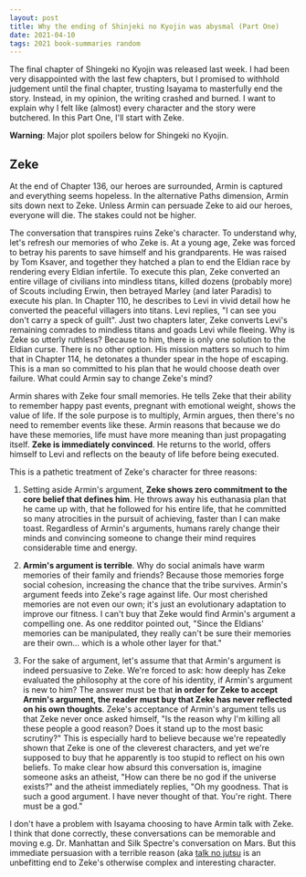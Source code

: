 ```yaml
---
layout: post
title: Why the ending of Shinjeki no Kyojin was abysmal (Part One)
date: 2021-04-10
tags: 2021 book-summaries random
---
```


The final chapter of Shingeki no Kyojin was released last week. I had been very 
disappointed with the last few chapters, but I promised to withhold judgement until 
the final chapter, trusting Isayama to masterfully end the story. Instead, in my 
opinion, the writing crashed and burned. I want to explain why I felt like (almost)
every character and the story were butchered. In this Part One, I'll start with Zeke.

__Warning__: Major plot spoilers below for Shingeki no Kyojin.

## Zeke

At the end of Chapter 136, our heroes are surrounded, Armin is captured and everything seems hopeless.
In the alternative Paths dimension, Armin sits down next to Zeke. Unless Armin can persuade
Zeke to aid our heroes, everyone will die. The stakes could not be higher.

The conversation that transpires ruins Zeke's character. To understand why, let's refresh
our memories of who Zeke is. At a young age,
Zeke was forced to betray his parents to save himself and his grandparents. He was raised
by Tom Ksaver, and together they hatched a plan to end the Eldian race by rendering every
Eldian infertile. To execute this plan, Zeke converted an entire village of civilians
into mindless titans, killed dozens (probably more) of Scouts including Erwin, then
betrayed Marley (and later Paradis) to execute his plan. In Chapter 110, he describes
to Levi in vivid detail
how he converted the peaceful villagers into titans. Levi replies, "I can see you don't carry a
speck of guilt". Just two chapters later, Zeke converts Levi's remaining comrades to mindless
titans and goads Levi while fleeing. Why is Zeke so utterly ruthless? Because to
him, there is only one solution to the Eldian curse. There is no other option. His mission
matters so much to him that in Chapter 114, he detonates a thunder spear
in the hope of escaping. This is a man so committed to his plan that he would choose
death over failure. What could Armin say to change Zeke's mind?

Armin shares with Zeke four small memories. He tells Zeke that their ability to remember
happy past events, pregnant with emotional weight, shows the value of life. If the
sole purpose is to multiply, Armin argues, then there's no need to remember events like these.
Armin reasons that because we do have these memories, life must have more meaning than just 
propagating itself. __Zeke is immediately convinced__. He returns to the world,
offers himself to Levi and reflects on the beauty of life before being executed.

This is a pathetic treatment of Zeke's character for three reasons:

1. Setting aside Armin's argument, __Zeke shows zero commitment to the core belief that 
   defines him__.
He throws away his euthanasia plan that he came up with, that he followed for his entire life,
that he committed so many atrocities in the pursuit of achieving, faster than I can make toast.
   Regardless of Armin's arguments, humans rarely change their minds and convincing someone
   to change their mind requires considerable time and energy.
   
2. __Armin's argument is terrible__. Why do social animals have warm
memories of their family and friends? Because those memories forge social cohesion,
increasing the chance that the tribe survives. Armin's argument feeds into Zeke's rage
against life. Our most cherished memories are not even our own; it's just an evolutionary
adaptation to improve our fitness. I can't buy that Zeke would find Armin's argument a
compelling one. As one redditor pointed out, "Since the Eldians' memories can be 
   manipulated, they really can't be sure their memories are their own... which is a
   whole other layer for that."
   
3. For the sake of argument, let's assume that that Armin's argument
is indeed persuasive to Zeke. We're forced to ask: how deeply has Zeke evaluated the
philosophy at the core of his identity, if Armin's argument is new to him? The answer must
be that __in order for Zeke to accept Armin's argument, the reader must buy that
   Zeke has never reflected on his own thoughts__. Zeke's acceptance of Armin's argument
   tells us that Zeke never once asked himself, "Is the reason why I'm killing all these
   people a good reason? Does it stand up to the most basic scrutiny?" This is especially
   hard to believe because we're repeatedly shown that Zeke is one of the cleverest 
   characters, and yet we're supposed to buy that he apparently is too stupid to 
   reflect on his own beliefs. To make clear how absurd this conversation is, 
   imagine someone asks an atheist, "How can there be no god if the universe 
   exists?" and the atheist immediately replies, "Oh my goodness. That is such 
   a good argument. I have never thought of that. You're right. There must be a god."
   
I don't have a problem with Isayama choosing to have Armin talk with Zeke. I think that
done correctly, these conversations can be memorable and moving e.g. Dr. Manhattan and Silk
Spectre's conversation on Mars. But this immediate persuasion with a terrible reason (aka
[talk no jutsu](https://konohalibrary.fandom.com/wiki/Talk_No_Jutsu) is an unbefitting end
to Zeke's otherwise complex and interesting character.
